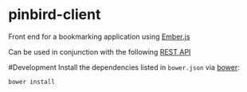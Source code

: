 # pinbird-client
Front end for a bookmarking application using [Ember.js](http://emberjs.com/)

Can be used in conjunction with the following [REST API](https://github.com/xorrr/freezing-octo-hipster)

#Development
Install the dependencies listed in `bower.json` via [bower](http://bower.io):

    bower install
